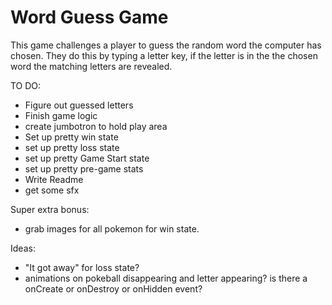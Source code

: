 # Word Guess Game
This game challenges a player to guess the random word the computer has chosen. They do this by typing a letter key, if the letter is in the the chosen word the matching letters are revealed.

TO DO:
- Figure out guessed letters
- Finish game logic
- create jumbotron to hold play area
- Set up pretty win state
- set up pretty loss state
- set up pretty Game Start state
- set up pretty pre-game stats
- Write Readme
- get some sfx


Super extra bonus:
- grab images for all pokemon for win state.


Ideas:
- "It got away" for loss state?
- animations on pokeball disappearing and letter appearing? is there a onCreate or onDestroy or onHidden event? 

